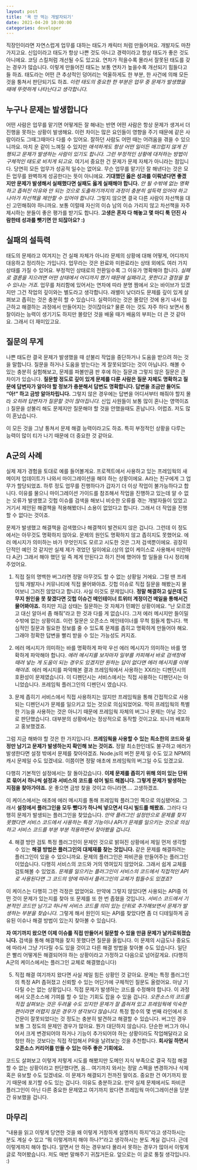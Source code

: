 ```yaml
---
layout: post
title: '욕 안 먹는 개발자되기'
date: 2021-04-20 10:00:00
categories: developer
---
```


직장인이라면 자연스럽게 업무를 대하는 태도가 캐릭터 처럼 만들어져요. 개발자도 마찬가지고요. 신입이라고 태도가 항상 나쁜 것도 아니고 경력이라고 항상 태도가 좋은 것도 아니에요. 코딩 스킬처럼 개선될 수도 있고요. 연차가 적을수록 몰라서 잘못된 태도를 갖는 경우가 많습니다. 이렇게 만들어진 태도는 보통 연차가 높을수록 개선되기 힘들다고들 하죠. 태도라는 어떤 큰 추상적인 덩어리는 억울하게도 한 부분, 한 사건에 의해 모든 것을 퉁쳐서 판단되기도 하죠. *이런 태도의 중요한 한 부분은 업무 중 문제가 발생했을 때에 뚜렷하게 나타난다고 생각합니다.*

## 누구나 문제는 발생합니다

어떤 사람은 업무를 맡기면 어떻게든 잘 해내는 반면 어떤 사람은 항상 문제가 생겨서 더 진행을 못하는 상황이 발생해요. 이런 차이는 많은 요인들이 영향을 주기 때문에 같은 사람이라도 그때그때마다 다를 수 있어요. 잘하던 사람도 어떤 때는 어려움을 겪을 수 있으니까요. 마치 운 같이 느껴질 수 있지만 *애석하게도 항상 어떤 일이든 매끄럽지 않게 진행되고 문제가 발생하는 사람이 있기도 합니다. 그런 부정적인 상황에 대처하는 방법이 구체적인 태도로 비치게 되고요.*  여기서 중요한 건 문제가 문제 자체가 아니라는 점입니다. 당연히 모든 업무가 성공적 일수는 없어요. 무슨 업무를 맡기던 잘 해낸다는 것은 모든 업무를 완벽하게 성공한다는 뜻이 아니에요. **기대했던 옳은 성과를 이뤄냈다면 좋겠지만 문제가 발생해서 실패했다면 실패도 옳게 실패해야 합니다.** *안 될 수밖에 없는 명확하고 좁혀진 이유와 안 되는 것으로 도출하기까지의 과정이 충분히 설득력 있어야 하고 나아가 차선책을 제안할 수 있어야 합니다.*  그렇지 않으면 결국 다른 사람이 차선책을 대신 고민해줘야 하니까요.  보통 이럴때 자신의 이슈 남의 이슈 가리지 않고 차선책을 자주 제시하는 분들이 좋은 평가를 받기도 합니다. **고생은 혼자 다 해놓고 몇 마디 툭 던진 사람한테 성과를 뺏기면 안 되잖아요? :)**

## 실패의 설득력

태도의 문제라고 여겨지는 건 실패 자체가 아니라 문제의 상황에 대해 어떻게, 어디까지 대응하고 정리하는 가입니다. 업무라는 것은 완료와 미완료라는 상태 외에도 여러 가지 상태를 가질 수 있어요. 부정적인 상태로의 전환일수록 그 이유가 명확해야 합니다. *실패로 결론을 지으려면 어떤 상태에서 어디까지 했기 때문에 실패라고, 못한다고 결정을 할 수 있냐는 거죠.* 업무를 처리함에 있어서는 연차에 따라 분명 짬에서 오는 바이브가 있겠지만 그건 작업의 깊이와는 별도라고 생각합니다.  래밸이 낮더라도 문제를 깊이 있게 살펴보고 좁히는 것은 충분히 할 수 있습니다. 실력이라는 것은 몰랐던 것에 용기 내서 접근하고 해결하는 과정에서 만들어지는 것이잖아요? 물론 아는 것도 자주 하다 보면서 통찰이라는 능력이 생기기도 하지만 몰랐던 것을 배울 때가 배움의 부피는 더 큰 것 같아요. 그래서 더 재미있고요.

## 질문의 무게

나쁜 태도란 결국 문제가 발생했을 때 섣불리 작업을 중단하거나 도움을 받으려 하는 것을 말합니다. 질문을 하거나 도움을 받는다는 게 잘못되었다는 것이 아닙니다. 해볼 수 있는 충분히 실험해보고, 문제를 파볼만큼 판 후에 하는 질문과 그렇지 않은 질문은 큰 차이가 있습니다. **질문할 정도로 깊이 있게 문제를 다룬 사람은 질문 자체도 명확하고 질문에 답변자가 알아야 할 정보가 충분해서 답변도 명확합니다. 답변을 조금만 들어도 “아!” 하고 금방 알아차립니다.** 그렇지 않은 경우에는 답변을 어디서부터 해줘야 할지 몰라 *오히려 답변자가 질문할 것이 많아집니다.* 신입 사원들이 보통 많이 혼나는 영역이죠 :) 질문을 섣불리 해도 문제지만 질문해야 할 것을 안했을때도 혼납니다. 어렵죠. 저도 많이 혼났습니다.

이 모든 것을 그냥 퉁쳐서 문제 해결 능력이라고도 하죠. 특히 부정적인 상황을 다루는 능력이 많이 티가 나기 때문에 더 중요한 것 같아요.

## A군의 사례

실제 제가 경험을 토대로 예를 들어볼게요. 프로젝트에서 사용하고 있는 프레임웍의 새 메이저 업데이트가 나와서 마이그레이션을 해야 하는 상황이에요. A라는 친구에게 그 업무가 할당되었죠. 하루 정도 업무를 진행하다가 갑자기 더 이상 작업이 불가능하다고 합니다. 이유를 물으니 마이그레이션 가이드를 참조해서 작업을 진행하고 있는데 알 수 없는 오류가 발생했고 깃헙 이슈를 검색을 해보니 비슷한 오류를 겪는 개발자들이 있었고 거기서 제안된 해결책을 적용해봤더니 소용이 없었다고 합니다. 그래서 더 작업을 진행할 수 없다는 것이죠.

문제가 발생했고 해결책을 검색했으나 해결책이 발견되지 않은 겁니다. 그런데 이 정도에서는 아무것도 명확하지 않아요. 문제의 원인도 명확하지 않고 좁히지도 못했어요. 에러 메시지가 의미하는 바가 무엇인지도 모르고 시도한 것은 그저 검색뿐이에요. 굉장히 단적인 예인 것 같지만 실제 제가 겪었던 일이에요.(상의 없이 케이스로 사용해서 미안하다 A군) 그래서 해야 했던 일 즉 제게 안된다고 하기 전에 했어야 할 일들을  다시 정리해 주었어요.

1. 직접 질의
명백한 버그라면 정말 아무것도 할 수 없는 상황일 거에요. 그럴 땐 프레임웍 개발자나 커뮤니티에 직접 물어봐야죠. 깃헙 이슈로 직접 질문을 해봤는지 물어보니 그러진 않았다고 합니다.  사실 이것도 문제입니다. **정말 해결하고 싶은데 도무지 원인을 못 찾겠다면 깃헙 이슈건 메인테이너 트위터 계정이건 메일을 통해서건 물어봐야죠.** 하지만 지금 상태는 질문하는 것 자체가 민폐인 상황이에요. “난 모르겠고 대신 알아서 좀 해줘”라고 한 것과 다를 게 없습니다.  그저 에러 메시지만 들이밀 수밖에 없는 상황이죠. 이런 질문은 오픈소스 메인테이너를 무척 힘들게 합니다. 핵심적인 질문과 필요한 정보를 줄 수 있도록 문제를 좁히고 명확하게 만들어야 해요. 그래야 정확한 답변을 빨리 받을 수 있는 가능성도 커지죠.

2. 에러 메시지가 의미하는 바를 명확하게 파악
우선 에러 메시지가 의미하는 바를 명확하게 파악해야 합니다. *에러 메시지를 보자마자 일부를 카피해서 바로 검색창에 때려 넣는 게 도움이 되는 경우도 있겠지만 원하는 답이 없다면 에러 메시지를 이해해야죠.* 에러 메시지를 파악해본 결과 프레임웍에서 사용하는 XX라는 디펜던시의 호환성이 문제였습니다. 이 디펜던시는 서비스에서는 직접 사용하는 디펜던시는 아니었습니다. 프레임웍 플러그인의 디펜던시 였습니다.

3. 문제 좁히기
서비스에서 직접 사용하지는 않지만  프레임웍을 통해 간접적으로 사용되는 디펜던시가 문제를 일으키고 있는 것으로 의심되었어요.  딱히 프레임웍의 특별한 기능을 사용하는 것은 아니기 때문에 프레임웍 자체의 버그나 문제는 아닐 것으로 판단했습니다. 대부분의 상황에서는 정상적으로 동작할 것이고요. 되니까 배포하고 홍보했겠죠.

그럼 지금 해봐야 할 것은 한 가지입니다. **프레임웍을 사용할 수 있는 최소한의 코드와 설정만 남기고 문제가 발생하는지 확인해 보는 것이죠.**  정말 최소한인데도 불구하고 에러가 발생한다면 설정 밖에서 문제를 찾아야겠죠. Node.js의 버전 문제 일 수도 있고 NPM의 캐시 문제일 수도 있겠네요. 이쯤이면 정말 애초에 프레임웍의 버그일 수도 있겠고요.

다행히 기본적인 설정에서는 잘 돌아갔습니다. **이제 문제를 좁히기 위해 의미 있는 단위로 묶어서 하나씩 설정과 서비스의 코드를 섞어 빌드 해봅니다. 그렇게 문제가 발생하는 지점을 찾아가야죠.** 운 좋으면 금방 찾을 것이고 아니라면…. 고생하겠죠.

이 케이스에서는 애초에 에러 메시지를 통해 프레임웍 플러그인 쪽으로 의심됐어요. 그래서 **설정에서 플러그인을 모두 뺐다가 하나씩 넣으면서 다시 빌드를 해봤죠.**  그러다 다행히 문제가 발생되는 플러그인을 찾았습니다. *만약 플러그인 설정만으로 문제를 찾지 못했다면 서비스 코드에서 사용하는 특정 기능이나 API가 문제를 일으키는 것으로 의심하고 서비스 코드를 부분 부분 적용하면서 찾아봤을 겁니다.*

4. 해결 방안 검토
특정 플러그인이 문제인 것으로 밝혀진 상황에서 제일 먼저 생각할 수 있는 **해결 방법은 플러그인의 대체재를 찾는 것입니다.** 같은 문제를 해결하려는 플러그인이 있을 수 있으니까요. 문제의 플러그인은 파비콘을 만들어주는 플러그인이었습니다. 다행히 서비스의 코드와 거의 엮여있지 않았어요. 그래서 쉽게 교체를 검토해볼 수 있었죠. *문제를 일으키는 플러그인이 서비스의 코드에서 직접적인 API로 사용된다면 그 코드의 양에 따라서 플러그인의 교체가 힘들수도 있겠죠?*

 이 케이스는 다행히 그런 걱정은 없었어요. 만약에 그렇지 않았다면 사용되는 API중 어떤 것이 문제가 있는지를 찾아 또 문제를 또 한 번 좁혔을 것입니다.  *서비스 코드에서 기본적인 코드만 남기고 하나씩 서비스 코드를 의미 있는 단위로 추가해보면서 문제가 발생하는 부분을 찾습니다.* 그렇게 해서 원인이 되는 API를 찾았다면 좀 더 디테일하게 공유된 이슈나 해결 방법이 있는지 찾아볼 수 있습니다.

 **자 여기까지 왔으면 이제 이슈를 직접 만들어서 질문할 수 있을 만큼 문제가 날카로워졌습니다.** 검색을 통해 해결책을 찾지 못했다면 질문을 올립니다. 이 문제의 시급도나 중요도에 따라서 그냥 기다릴 수도 있을 것이고 다른 해결 방법을 찾아볼 수도 있습니다. 일단은 빨리 어떻게든 해결되어야 하는 상황이라고 가정하고 다음으로 넘어갈게요. (다행히 A군의 케이스에서는 플러그인 교체로 해결했습니다)

5. 직접 해결
여기까지 왔다면 사실 제일 힘든 상황인 것 같아요.  문제는 특정 플러그인의 특정 API 좁혀졌고 신뢰할 수 있는 어딘가에 구체적인 질문도 올렸어요. 마냥 기다릴 수는 없는 상황입니다. 직접 문제가 발생하는 코드를 수정해야 합니다. 이 과정에서 오픈소스에 기여를 할 수 있는 기회도 잡을 수 있을 겁니다. *오픈소스의 코드를 직접 살펴보는 것은 두려울 수도 있지만 문제가 잘 좁혀져 있고 프레임웍에 익숙한 편이라면 어렵지 않은 경우가 생각보다 많습니다.*  특정 함수의 몇 번째 라인에서 조건문이 잘못되었다는 것 정도는 충분히 발견하고 해결할 수 있습니다. 버그인 경우 보통 그 정도의 문제인 경우가 많아요. 뭔가 대단하지 않습니다. 단순한 버그가 아니어서 크게 변경되어야 하거나 기능이 추가되어야 하는 상황이라도 작업해달라고 요청만 하는 것보다는 직접 작업해서 PR을 날려보는 것을 추천합니다. **회사일 하면서 오픈소스 커리어를 만들 수 있는 아주 좋은 기회에요.**

코드도 살펴보고 이렇게 저렇게 시도를 해봤지만 도메인 지식 부족으로 결국 직접 해결할 수 없는 상황이라고 판단했다면,  음… 여기까지 와서는 정말 스펙을 변경하거나 삭제 혹은 유보할 수도 있겠네요. 이 문제가 해결되기 전까진 말이죠.  중요한 건 여기까지 왔기 때문에 포기할 수도 있는 겁니다. 이유도 충분하고요. 만약 실제 문제에서도 파비콘 플러그인이 아닌 다른 중요한 문제였고 여기까지 왔다면 프레임웍 마이그레이션을 당분간 유보했을 겁니다.

## 마무리

“내용을 읽고 이렇게 당연한 것을 왜 이렇게 거창하게 설명까지 하지”라고 생각하시는 분도 계실 수 있고 “뭐 이렇게까지 해야 하나?”라고 생각하시는 분도 계실 겁니다. 근데 이렇게까지 해야 합니다.  알면서 안 하는 경우보다 몰라서 못하는 경우가 많아서 이렇게 글로 적어봤습니다. 저도 매번 말해주기 귀찮거든요. 앞으로는 이 글로 퉁칠 생각입니다. :)
